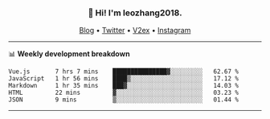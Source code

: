 <h3 align="center">👋 Hi! I'm leozhang2018.</h3>
<p align="center">
  <a href="https://code.leozhang2018.me">Blog</a> •
  <a href="https://twitter.com/leozhang2018">Twitter</a> •
  <a href="https://www.v2ex.com/member/leozhang">V2ex</a> •
  <a href="https://www.instagram.com/leozhanghere">Instagram</a>
</p>

-------

📊 **Weekly development breakdown**
<!--START_SECTION:waka-->
```text
Vue.js       7 hrs 7 mins    ███████████████▓░░░░░░░░░   62.67 % 
JavaScript   1 hr 56 mins    ████▒░░░░░░░░░░░░░░░░░░░░   17.12 % 
Markdown     1 hr 35 mins    ███▓░░░░░░░░░░░░░░░░░░░░░   14.03 % 
HTML         22 mins         ▓░░░░░░░░░░░░░░░░░░░░░░░░   03.23 % 
JSON         9 mins          ▒░░░░░░░░░░░░░░░░░░░░░░░░   01.44 % 
```
<!--END_SECTION:waka-->
-------
